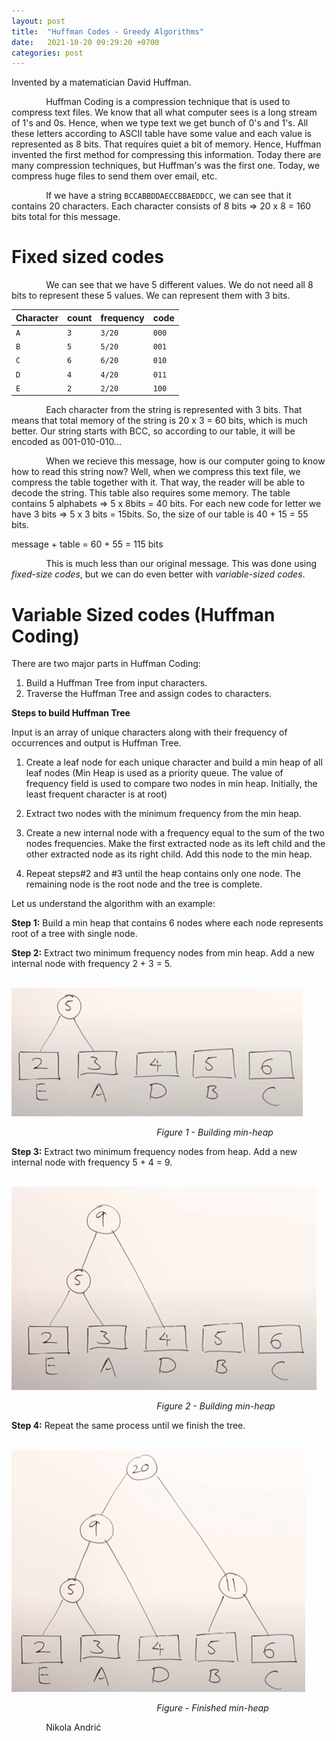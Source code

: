 ```yaml
---
layout: post
title:  "Huffman Codes - Greedy Algorithms"
date:   2021-10-20 09:29:20 +0700
categories: post
---
```


 Invented by a matematician David Huffman.
 
 &nbsp;&nbsp;&nbsp;&nbsp;&nbsp;&nbsp;&nbsp;&nbsp;&nbsp;&nbsp;&nbsp;&nbsp;&nbsp;
 Huffman Coding is a compression technique that is used to compress text files. We know that all what computer sees is a long stream of 1's and 0s. Hence, when we type text we get bunch of 0's and 1's. All these letters according to ASCII table have some value and each value is represented as 8 bits. That requires quiet a bit of memory. Hence, Huffman invented the first method for compressing this information. Today there are many compression techniques, but Huffman's was the first one. Today, we compress huge files to send them over email, etc.
 
 &nbsp;&nbsp;&nbsp;&nbsp;&nbsp;&nbsp;&nbsp;&nbsp;&nbsp;&nbsp;&nbsp;&nbsp;&nbsp;
 If we have a string `BCCABBDDAECCBBAEDDCC`, we can see that it contains 20 characters. Each character consists of 8 bits => 20 x 8 = 160 bits total for this message.

# Fixed sized codes

 &nbsp;&nbsp;&nbsp;&nbsp;&nbsp;&nbsp;&nbsp;&nbsp;&nbsp;&nbsp;&nbsp;&nbsp;&nbsp;
 We can see that we have 5 different values. We do not need all 8 bits to represent these 5 values. We can represent them with 3 bits.
 
  <div class="overflow-table" markdown="block">

| Character  |  count  | frequency  |  code  |   
| :----------|  :----  |  :-------  |  :---  | 
|     `A`    |   `3`   |   `3/20`   |  `000` |
|     `B`    |   `5`   |   `5/20`   |  `001` |
|     `C`    |   `6`   |   `6/20`   |  `010` |
|     `D`    |   `4`   |   `4/20`   |  `011` |
|     `E`    |   `2`   |   `2/20`   |  `100` |

</div>

 &nbsp;&nbsp;&nbsp;&nbsp;&nbsp;&nbsp;&nbsp;&nbsp;&nbsp;&nbsp;&nbsp;&nbsp;&nbsp;
 Each character from the string is represented with 3 bits. That means that total memory of the string is 20 x 3 = 60 bits, which is much better. Our string starts with BCC, so according to our table, it will be encoded as 001-010-010... 
 
 
 &nbsp;&nbsp;&nbsp;&nbsp;&nbsp;&nbsp;&nbsp;&nbsp;&nbsp;&nbsp;&nbsp;&nbsp;&nbsp;
 When we recieve this message, how is our computer going to know how to read this string now? Well, when we compress this text file, we compress the table together with it. That way, the reader will be able to decode the string. This table also requires some memory. The table contains 5 alphabets => 5 x 8bits = 40 bits. For each new code for letter we have 3 bits => 5 x 3 bits = 15bits. So, the size of our table is 40 + 15 = 55 bits.
 
 message + table = 60 + 55 = 115 bits
 
  &nbsp;&nbsp;&nbsp;&nbsp;&nbsp;&nbsp;&nbsp;&nbsp;&nbsp;&nbsp;&nbsp;&nbsp;&nbsp;
 This is much less than our original message. This was done using *fixed-size codes*, but we can do even better with *variable-sized codes*.
 
# Variable Sized codes (Huffman Coding)

 There are two major parts in Huffman Coding:
 
 1. Build a Huffman Tree from input characters.
 2. Traverse the Huffman Tree and assign codes to characters.

**Steps to build Huffman Tree**

 Input is an array of unique characters along with their frequency of occurrences and output is Huffman Tree. 

 1. Create a leaf node for each unique character and build a min heap of all leaf nodes (Min Heap is used as a priority queue. The value of frequency field is used to compare two nodes in min heap. Initially, the least frequent character is at root)
 
 2. Extract two nodes with the minimum frequency from the min heap.
 
 3. Create a new internal node with a frequency equal to the sum of the two nodes frequencies. Make the first extracted node as its left child and the other extracted node as its right child. Add this node to the min heap.
 
 4. Repeat steps#2 and #3 until the heap contains only one node. The remaining node is the root node and the tree is complete.

 Let us understand the algorithm with an example:

 **Step 1:** Build a min heap that contains 6 nodes where each node represents root of a tree with single node.
 
 **Step 2:** Extract two minimum frequency nodes from min heap. Add a new internal node with frequency 2 + 3 = 5.
 
 &nbsp;&nbsp;&nbsp;&nbsp;&nbsp;&nbsp;&nbsp;&nbsp;&nbsp;&nbsp;&nbsp;&nbsp;&nbsp;&nbsp;&nbsp;&nbsp;&nbsp;&nbsp; 
![min-heap](../../assets/posts_images/huffman_0.png)

&nbsp;&nbsp;&nbsp;&nbsp;&nbsp;&nbsp;&nbsp;&nbsp;&nbsp;&nbsp;&nbsp;&nbsp;&nbsp;&nbsp;&nbsp;&nbsp;&nbsp;&nbsp;&nbsp;&nbsp;&nbsp;&nbsp;&nbsp;&nbsp;&nbsp;&nbsp;&nbsp;&nbsp;&nbsp;&nbsp;&nbsp;&nbsp;&nbsp;&nbsp;&nbsp;&nbsp;&nbsp;&nbsp;&nbsp;&nbsp;&nbsp;&nbsp;&nbsp;&nbsp;&nbsp;&nbsp;&nbsp;&nbsp;&nbsp;&nbsp;&nbsp;&nbsp;&nbsp;&nbsp;&nbsp;&nbsp;&nbsp;&nbsp;&nbsp;*Figure 1 - Building min-heap*

 **Step 3:** Extract two minimum frequency nodes from heap. Add a new internal node with frequency 5 + 4 = 9.

&nbsp;&nbsp;&nbsp;&nbsp;&nbsp;&nbsp;&nbsp;&nbsp;&nbsp;&nbsp;&nbsp;&nbsp;&nbsp;&nbsp;&nbsp;&nbsp;&nbsp;&nbsp; 
![min-heap](../../assets/posts_images/huffman_1.png)

&nbsp;&nbsp;&nbsp;&nbsp;&nbsp;&nbsp;&nbsp;&nbsp;&nbsp;&nbsp;&nbsp;&nbsp;&nbsp;&nbsp;&nbsp;&nbsp;&nbsp;&nbsp;&nbsp;&nbsp;&nbsp;&nbsp;&nbsp;&nbsp;&nbsp;&nbsp;&nbsp;&nbsp;&nbsp;&nbsp;&nbsp;&nbsp;&nbsp;&nbsp;&nbsp;&nbsp;&nbsp;&nbsp;&nbsp;&nbsp;&nbsp;&nbsp;&nbsp;&nbsp;&nbsp;&nbsp;&nbsp;&nbsp;&nbsp;&nbsp;&nbsp;&nbsp;&nbsp;&nbsp;&nbsp;&nbsp;&nbsp;&nbsp;&nbsp;*Figure 2 - Building min-heap*

 **Step 4:** Repeat the same process until we finish the tree.
 
 &nbsp;&nbsp;&nbsp;&nbsp;&nbsp;&nbsp;&nbsp;&nbsp;&nbsp;&nbsp;&nbsp;&nbsp;&nbsp;&nbsp;&nbsp;&nbsp;&nbsp;&nbsp; 
![min-heap](../../assets/posts_images/huffman_3.png)

&nbsp;&nbsp;&nbsp;&nbsp;&nbsp;&nbsp;&nbsp;&nbsp;&nbsp;&nbsp;&nbsp;&nbsp;&nbsp;&nbsp;&nbsp;&nbsp;&nbsp;&nbsp;&nbsp;&nbsp;&nbsp;&nbsp;&nbsp;&nbsp;&nbsp;&nbsp;&nbsp;&nbsp;&nbsp;&nbsp;&nbsp;&nbsp;&nbsp;&nbsp;&nbsp;&nbsp;&nbsp;&nbsp;&nbsp;&nbsp;&nbsp;&nbsp;&nbsp;&nbsp;&nbsp;&nbsp;&nbsp;&nbsp;&nbsp;&nbsp;&nbsp;&nbsp;&nbsp;&nbsp;&nbsp;&nbsp;&nbsp;&nbsp;&nbsp;*Figure  - Finished min-heap*

 &nbsp;&nbsp;&nbsp;&nbsp;&nbsp;&nbsp;&nbsp;&nbsp;&nbsp;&nbsp;&nbsp;&nbsp;&nbsp;
 Nikola Andrić

 
